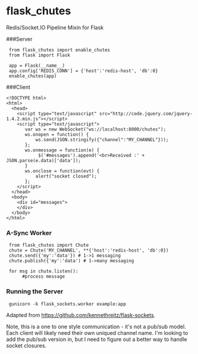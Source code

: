 flask_chutes
============

Redis/Socket.IO Pipeline Mixin for Flask

###Server


     from flask_chutes import enable_chutes
     from flask import Flask
    
     app = Flask(__name__)
     app.config['REDIS_CONN'] = {'host':'redis-host', 'db':0}
     enable_chutes(app)
    
###Client


    <!DOCTYPE html>
    <html>
      <head>
        <script type="text/javascript" src="http://code.jquery.com/jquery-1.4.2.min.js"></script>
        <script type="text/javascript">
           var ws = new WebSocket("ws://localhost:8000/chutes");
           ws.onopen = function() {
               ws.send(JSON.stringify({"channel":"MY_CHANNEL"}));
           };
           ws.onmessage = function(e) {
                $('#messages').append('<br>Received :' + JSON.parse(e.data)['data']);
           }
           ws.onclose = function(evt) {
               alert("socket closed");
           };
        </script>
      </head>
      <body>
        <div id="messages">
        </div>
      </body>
    </html>
    
    
### A-Sync Worker

     from flask_chutes import Chute
     chute = Chute('MY_CHANNEL', **{'host':'redis-host', 'db':0})
     chute.send({'my':'data'}) # 1->1 messaging
     chute.publish({'my':'data') # 1->many messaging

     for msg in chute.listen():
          #process message
          
### Running the Server

     gunicorn -k flask_sockets.worker example:app

Adapted from https://github.com/kennethreitz/flask-sockets.

Note, this is a one to one style communication - it's not a pub/sub model.  Each client will likely need their own uniqued channel name.  I'm looking to add the pub/sub version in, but I need to figure out a better way to handle socket closures.

    
